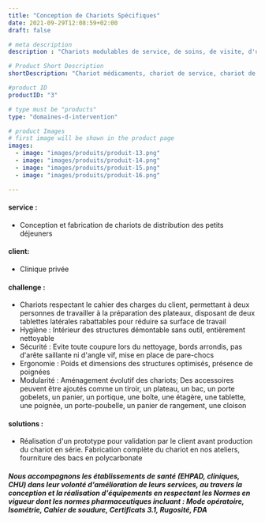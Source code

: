 ```yaml
---
title: "Conception de Chariots Spécifiques"
date: 2021-09-29T12:08:59+02:00
draft: false

# meta description
description : "Chariots modulables de service, de soins, de visite, d'urgence"

# Product Short Description
shortDescription: "Chariot médicaments, chariot de service, chariot de distribution petit déjeuner, chariot de soins, chariot archives, chariot porte dossiers, chariot de dispensation, chariot de visite, chariot d'anesthésie, chariot porte ordinateur, chariot informatique, chariot d'urgence, chariot de réanimation, chariot dyalise, armoire à sondes mobile, baquet roulant, plan de travail mobile, poste de cueillette mobile, paravent mobile, porte sabots mobile, rayonnage mobile, chariot roll, chariot porte-sacs, chariot de transport, panier de lavage"

#product ID
productID: "3"

# type must be "products"
type: "domaines-d-intervention"

# product Images
# first image will be shown in the product page
images:
  - image: "images/produits/produit-13.png"
  - image: "images/produits/produit-14.png"
  - image: "images/produits/produit-15.png"
  - image: "images/produits/produit-16.png"

---
```


#### service :
* Conception et fabrication de chariots de distribution des petits déjeuners  
#### client: 
* Clinique privée 
#### challenge :
* Chariots respectant le cahier des charges du client, permettant à deux personnes de travailler à la préparation des plateaux, disposant de deux tablettes latérales rabattables pour réduire sa surface de travail
* Hygiène : Intérieur des structures démontable sans outil, entièrement nettoyable
* Sécurité : Evite toute coupure lors du nettoyage, bords arrondis, pas d'arête saillante ni d'angle vif, mise en place de pare-chocs
* Ergonomie : Poids et dimensions des structures optimisés, présence de poignées
* Modularité : Aménagement évolutif des chariots; Des accessoires peuvent être ajoutés comme un tiroir, un plateau, un bac, un porte gobelets, un panier, un portique, une boîte, une étagère, une tablette, une poignée, un porte-poubelle, un panier de rangement, une cloison  

#### solutions : 
* Réalisation d'un prototype pour validation par le client avant production du chariot en série.
Fabrication complète du chariot en nos ateliers, fourniture des bacs en polycarbonate

##### Nous accompagnons les établissements de santé (EHPAD, cliniques, CHU) dans leur volonté d'amélioration de leurs services, au travers la conception et la réalisation d'équipements en respectant les Normes en vigueur dont les normes pharmaceutiques incluant : Mode opératoire, Isométrie, Cahier de soudure, Certificats 3.1, Rugosité, FDA